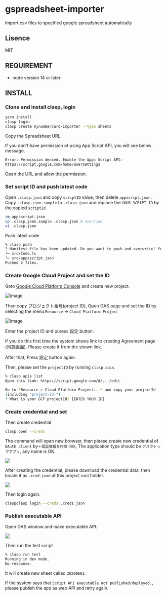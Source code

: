 # gspreadsheet-importer

Import csv files to specified google spreadsheet automatically

## Lisence

MIT

## REQUIREMENT

- node version 14 or later

## INSTALL


### Clone and install clasp,  login

```bash
yarn install
clasp login
clasp create mynumbercard-importer --type sheets
```

Copy the Spreadsheet URL.

If you don't have permission of using App Script API, you will see below message.

```bash
Error: Permission denied. Enable the Apps Script API:
https://script.google.com/home/usersettings
```

Open the URL and allow the permission.

### Set script ID and push latest code

Open `.clasp.json` and copy `scriptID` value, then delete `appscript.json`.
Copy `.clasp.json.sample` to `.clasp.json` and replace the `YOUR_SCRIPT_ID` by the copied `scriptId`.

```bash
rm appsscript.json
cp .clasp.json.sample .clasp.json # override
vi .clasp.json
```

Push latest code

```bash
% clasp push
? Manifest file has been updated. Do you want to push and overwrite? Yes
└─ src/Code.ts
└─ src/appsscript.json
Pushed 2 files.
```

### Create Google Cloud Project and set the ID

Goto [Google Cloud Platform Console](https://console.cloud.google.com/) and create new project.

![image](https://i.imgur.com/k5eGxWv.png)

Then copy プロジェクト番号(project ID), Open GAS page and set the ID by selecting the menu `Resource` -> `Cloud Platform Project`

![image](https://i.imgur.com/DEXNlnD.png)

Enter the project ID and puress 設定 button.

If you do this first time the system shows link to creating Agreement page (同意画面). Please create it from the shown link.

After that, Press 設定 button again.

Then, please set the `projectID` by running `clasp apis`.

```bash
% clasp apis list
Open this link: https://script.google.com/d/.../edit

Go to *Resource > Cloud Platform Project...* and copy your projectId
(including "project-id-")
? What is your GCP projectId? [ENTER YOUR ID]
```

### Create credential and set

Then create credential

```bash
clasp open --creds
```

The command will open new browser, then please create new credential of `OAuth client` by`＋認証情報を作成` link, The application type should be `デスクトップアプリ`, any name is OK.

![](https://i.imgur.com/5mAsUmg.png)

After creating the credential, please download the credential data, then locate it as `.cred.json` at this project root holder.

![](https://i.imgur.com/ZY4uQhx.png)

Then login again.

```bash
claspclasp login --creds .creds.json
```

### Publish executable API

Open GAS window and make executable API.

![](https://i.imgur.com/YWgSPLe.png)

Then run the test script

```bash
% clasp run test
Running in dev mode.
No response.
```

It will create new sheet called `20200601`.


If the system says that `Script API executable not published/deployed.`, please publish the app as web API and retry again.



